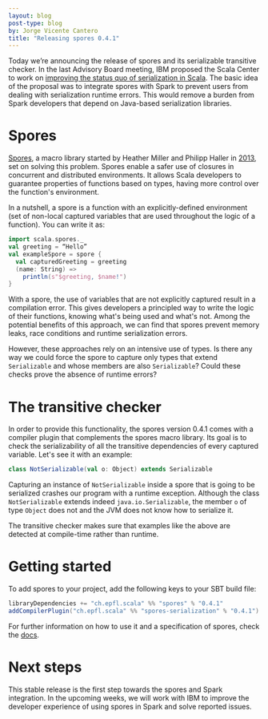 ```yaml
---
layout: blog
post-type: blog
by: Jorge Vicente Cantero
title: "Releasing spores 0.4.1"
---
```


Today we’re announcing the release of spores and its serializable transitive
checker. In the last Advisory Board meeting, IBM proposed the Scala Center to
work on [improving the status quo of serialization in
Scala](https://github.com/scalacenter/advisoryboard/blob/master/proposals/006-compile-time-serializibility-check.md).
The basic idea of the proposal was to integrate spores with Spark to prevent
users from dealing with serialization runtime errors. This would remove a burden
from Spark developers that depend on Java-based serialization libraries.
  
# Spores
  
[Spores](https://github.com/jvican/spores), a macro library started by Heather
Miller and Philipp Haller in
[2013](https://www.google.com/url?q=https%3A%2F%2Fgithub.com%2Fheathermiller%2Fspores%2Fcommit%2F65a953bf80abd38e9ccdaad83b9aaa16201cb9e0&sa=D&sntz=1&usg=AFQjCNHuHl_286apdZ7XoJmL8Fm9fNbXAg),
set on solving this problem. Spores enable a safer use of closures in concurrent
and distributed environments. It allows Scala developers to guarantee properties
of functions based on types, having more control over the function's
environment.
  
In a nutshell, a spore is a function with an explicitly-defined environment (set
of non-local captured variables that are used throughout the logic of a
function). You can write it as:
  
```scala
import scala.spores._
val greeting = “Hello”
val exampleSpore = spore {
  val capturedGreeting = greeting
  (name: String) =>
    println(s"$greeting, $name!")
}
```
  
With a spore, the use of variables that are not explicitly captured result in a
compilation error. This gives developers a principled way to write the logic of
their functions, knowing what's being used and what's not. Among the potential
benefits of this approach, we can find that spores prevent memory leaks, race
conditions and runtime serialization errors.
  
However, these approaches rely on an intensive use of types. Is there any way we
could force the spore to capture only types that extend `Serializable` and whose
members are also `Serializable`? Could these checks prove the absence of runtime
errors?
  
# The transitive checker
  
In order to provide this functionality, the spores version 0.4.1 comes with a
compiler plugin that complements the spores macro library. Its goal is to check
the serializability of all the transitive dependencies of every captured
variable. Let's see it with an example:
  
```scala
class NotSerializable(val o: Object) extends Serializable
```
  
Capturing an instance of `NotSerializable` inside a spore that is going to be
serialized crashes our program with a runtime exception. Although the class
`NotSerializable` extends indeed `java.io.Serializable`, the member `o` of type
`Object` does not and the JVM does not know how to serialize it.
  
The transitive checker makes sure that examples like the above are detected at
compile-time rather than runtime.
  
# Getting started
  
To add spores to your project, add the following keys to your SBT build file:
  
```scala
libraryDependencies += "ch.epfl.scala" %% "spores" % "0.4.1"
addCompilerPlugin("ch.epfl.scala" %% "spores-serialization" % "0.4.1")
```
  
For further information on how to use it and a specification of spores, check
the [docs](http://jvican.github.io/spores/spores.html).
  
# Next steps
  
This stable release is the first step towards the spores and Spark integration.
In the upcoming weeks, we will work with IBM to improve the developer experience
of using spores in Spark and solve reported issues.
